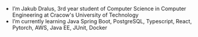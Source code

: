 - I’m Jakub Dralus, 3rd year student of Computer Science in Computer Engineering
  at Cracow's University of Technology
- I’m currently learning Java Spring Boot, PostgreSQL, Typescript, React, Pytorch, AWS, Java EE, JUnit, Docker



<!---
- 💞️ Looking for an internship
- Contact: jakub.dralus@gmail.com

JakubDralus/JakubDralus is a ✨ special ✨ repository because its `README.md` (this file) appears on your GitHub profile.
You can click the Preview link to take a look at your changes.
--->
